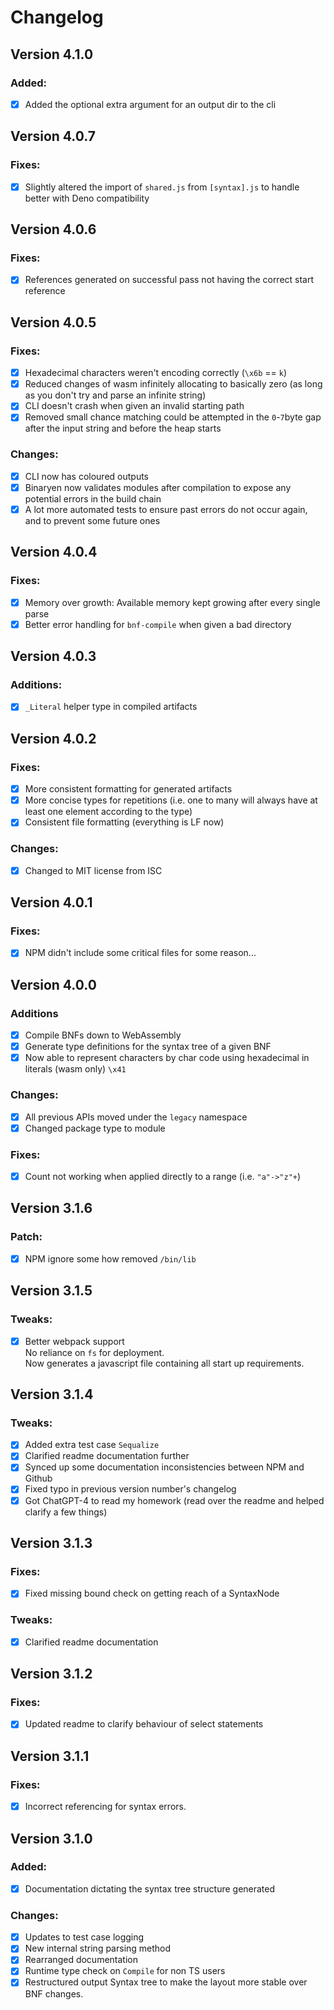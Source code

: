 # Changelog

## Version 4.1.0

### Added:
  - [x] Added the optional extra argument for an output dir to the cli

## Version 4.0.7

### Fixes:
  - [x] Slightly altered the import of `shared.js` from `[syntax].js` to handle better with Deno compatibility

## Version 4.0.6

### Fixes:
  - [x] References generated on successful pass not having the correct start reference

## Version 4.0.5

### Fixes:
  - [x] Hexadecimal characters weren't encoding correctly (`\x6b` == `k`)
  - [x] Reduced changes of wasm infinitely allocating to basically zero (as long as you don't try and parse an infinite string)
  - [x] CLI doesn't crash when given an invalid starting path
  - [x] Removed small chance matching could be attempted in the `0`-`7`byte gap after the input string and before the heap starts

### Changes:
  - [x] CLI now has coloured outputs
  - [x] Binaryen now validates modules after compilation to expose any potential errors in the build chain
  - [x] A lot more automated tests to ensure past errors do not occur again, and to prevent some future ones

## Version 4.0.4

### Fixes:
  - [x] Memory over growth: Available memory kept growing after every single parse
  - [x] Better error handling for `bnf-compile` when given a bad directory

## Version 4.0.3

### Additions:
  - [x] `_Literal` helper type in compiled artifacts

## Version 4.0.2

### Fixes:
  - [x] More consistent formatting for generated artifacts
  - [x] More concise types for repetitions (i.e. one to many will always have at least one element according to the type)
  - [x] Consistent file formatting (everything is LF now)

### Changes:
  - [x] Changed to MIT license from ISC

## Version 4.0.1

### Fixes:
  - [x] NPM didn't include some critical files for some reason...

## Version 4.0.0

### Additions
  - [x] Compile BNFs down to WebAssembly
  - [x] Generate type definitions for the syntax tree of a given BNF
  - [x] Now able to represent characters by char code using hexadecimal in literals (wasm only) `\x41`

### Changes:
  - [x] All previous APIs moved under the `legacy` namespace
  - [x] Changed package type to module

### Fixes:
  - [x] Count not working when applied directly to a range (i.e. `"a"->"z"+`)

## Version 3.1.6

### Patch:
 - [x] NPM ignore some how removed `/bin/lib`

## Version 3.1.5

### Tweaks:
 - [x] Better webpack support  
    No reliance on `fs` for deployment.  
    Now generates a javascript file containing all start up requirements.

## Version 3.1.4

### Tweaks:
 - [x] Added extra test case `Sequalize`
 - [x] Clarified readme documentation further
 - [x] Synced up some documentation inconsistencies between NPM and Github
 - [x] Fixed typo in previous version number's changelog
 - [x] Got ChatGPT-4 to read my homework (read over the readme and helped clarify a few things)

## Version 3.1.3

### Fixes:
 - [x] Fixed missing bound check on getting reach of a SyntaxNode

### Tweaks:
 - [x] Clarified readme documentation

## Version 3.1.2
### Fixes:
 - [x] Updated readme to clarify behaviour of select statements

## Version 3.1.1
### Fixes:
 - [x] Incorrect referencing for syntax errors.

## Version 3.1.0

### Added:
 - [x] Documentation dictating the syntax tree structure generated

### Changes:
 - [x] Updates to test case logging
 - [x] New internal string parsing method
 - [x] Rearranged documentation
 - [x] Runtime type check on `Compile` for non TS users
 - [x] Restructured output Syntax tree to make the layout more stable over BNF changes.